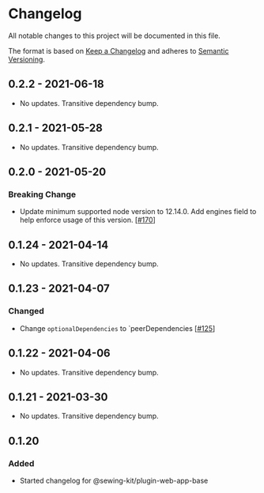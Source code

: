 # Changelog

All notable changes to this project will be documented in this file.

The format is based on [Keep a Changelog](http://keepachangelog.com/en/1.0.0/)
and adheres to [Semantic Versioning](http://semver.org/spec/v2.0.0.html).

<!-- ## Unreleased -->

## 0.2.2 - 2021-06-18

- No updates. Transitive dependency bump.

## 0.2.1 - 2021-05-28

- No updates. Transitive dependency bump.

## 0.2.0 - 2021-05-20

### Breaking Change

- Update minimum supported node version to 12.14.0. Add engines field to help enforce usage of this version. [[#170](https://github.com/Shopify/sewing-kit-next/pull/170)]

## 0.1.24 - 2021-04-14

- No updates. Transitive dependency bump.

## 0.1.23 - 2021-04-07

### Changed

- Change `optionalDependencies` to `peerDependencies [[#125](https://github.com/Shopify/sewing-kit-next/pull/125/files)]

## 0.1.22 - 2021-04-06

- No updates. Transitive dependency bump.

## 0.1.21 - 2021-03-30

- No updates. Transitive dependency bump.

## 0.1.20

### Added

- Started changelog for @sewing-kit/plugin-web-app-base
